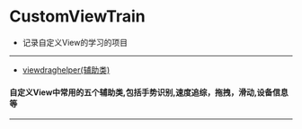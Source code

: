# CustomViewTrain
* 记录自定义View的学习的项目
-------
 * [viewdraghelper(辅助类)](https://github.com/kevin321happy/CustomViewTrain/tree/master/viewdraghelper/src/main/java/com/wh/jxd/com/viewdraghelper)
 
  #### 自定义View中常用的五个辅助类,包括手势识别,速度追综，拖拽，滑动,设备信息等

-------

  



